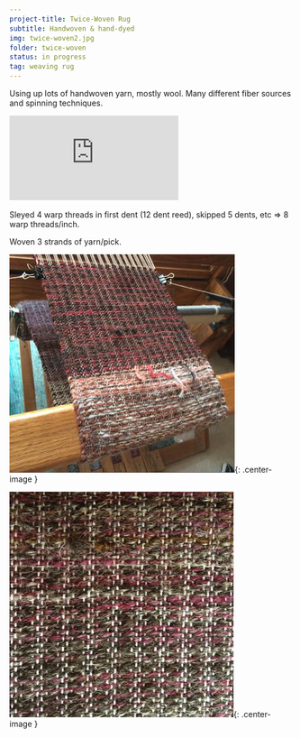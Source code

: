 ```yaml
---
project-title: Twice-Woven Rug
subtitle: Handwoven & hand-dyed
img: twice-woven2.jpg
folder: twice-woven
status: in progress
tag: weaving rug
---
```

Using up lots of handwoven yarn, mostly wool. Many different fiber sources and spinning techniques.

![Source for the draft](http://www.cs.arizona.edu/patterns/weaving/articles/tw_3_4-07.pdf)

Sleyed 4 warp threads in first dent (12 dent reed), skipped 5 dents, etc => 8 warp threads/inch.

Woven 3 strands of yarn/pick.

![Example of weaving on the loom](/assets/img/twice-woven/twice-woven2.jpg){: .center-image }

![Another view](/assets/img/twice-woven/twice-woven1.jpg){: .center-image }